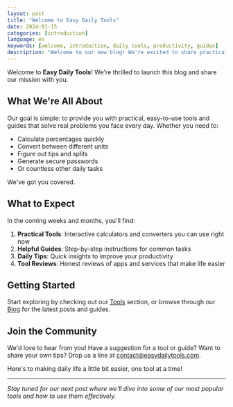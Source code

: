 ```yaml
---
layout: post
title: "Welcome to Easy Daily Tools"
date: 2024-01-15
categories: [introduction]
language: en
keywords: [welcome, introduction, daily tools, productivity, guides]
description: "Welcome to our new blog! We're excited to share practical tools and helpful guides to make your daily life easier."
---
```


Welcome to **Easy Daily Tools**! We're thrilled to launch this blog and share our mission with you.

## What We're All About

Our goal is simple: to provide you with practical, easy-to-use tools and guides that solve real problems you face every day. Whether you need to:

- Calculate percentages quickly
- Convert between different units
- Figure out tips and splits
- Generate secure passwords
- Or countless other daily tasks

We've got you covered.

## What to Expect

In the coming weeks and months, you'll find:

1. **Practical Tools**: Interactive calculators and converters you can use right now
2. **Helpful Guides**: Step-by-step instructions for common tasks
3. **Daily Tips**: Quick insights to improve your productivity
4. **Tool Reviews**: Honest reviews of apps and services that make life easier

## Getting Started

Start exploring by checking out our [Tools](/tools) section, or browse through our [Blog](/blog) for the latest posts and guides.

## Join the Community

We'd love to hear from you! Have a suggestion for a tool or guide? Want to share your own tips? Drop us a line at [contact@easydailytools.com](mailto:contact@easydailytools.com).

Here's to making daily life a little bit easier, one tool at a time!

---

*Stay tuned for our next post where we'll dive into some of our most popular tools and how to use them effectively.*

